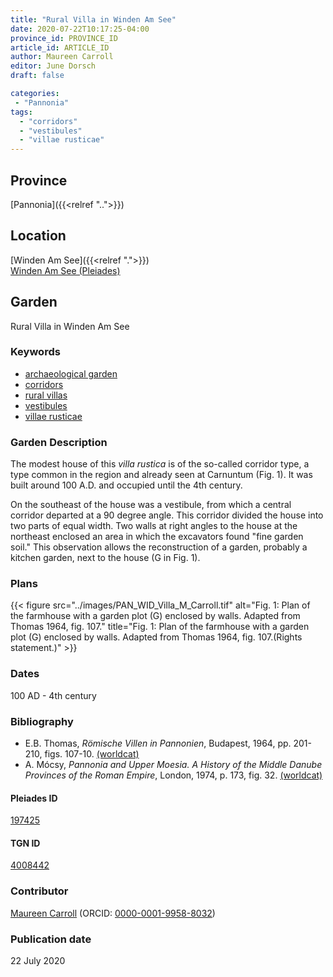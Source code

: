 ```yaml
---
title: "Rural Villa in Winden Am See"
date: 2020-07-22T10:17:25-04:00
province_id: PROVINCE_ID
article_id: ARTICLE_ID
author: Maureen Carroll
editor: June Dorsch
draft: false

categories:
 - "Pannonia"
tags:
  - "corridors"
  - "vestibules"
  - "villae rusticae"
---
```


## Province

[Pannonia]({{<relref "..">}})

<!--### Province Description-->

<!-- DESCRIPTION -->


## Location

[Winden Am See]({{<relref ".">}}) \
[Winden Am See (Pleiades)](https://pleiades.stoa.org/places/197425)

<!--### Location Description-->


<!--## Sublocation-->

<!--
[AREA WITHIN LOCATION, LIKE “PALATINE HILL”](GEOREFERENCE LINK)
A sublocation is any area larger than an individual garden, but located within a location. I would always try to include a link to a controlled vocabulary here if possible. This ID may well be different from the Garden ID, e.g., Pompeii versus a Garden in one of the houses which has its own Pleiades ID.
-->

<!--### Sublocation Description-->

<!-- DESCRIPTION -->

## Garden

Rural Villa in Winden Am See

### Keywords

- [archaeological garden](#)
- [corridors](http://vocab.getty.edu/page/aat/300004294)
- [rural villas](#)
- [vestibules](http://vocab.getty.edu/page/aat/300083076)
- [villae rusticae](http://vocab.getty.edu/page/aat/300005518)

### Garden Description

The modest house of this *villa rustica* is of the so-called corridor type, a type common in the region and already seen at Carnuntum (Fig. 1). It was built around 100 A.D. and occupied until the 4th century.

On the southeast of the house was a vestibule, from which a central corridor departed at a 90 degree angle. This corridor divided the house into two parts of equal width. Two walls at right angles to the house at the northeast enclosed an area in which the excavators found "fine garden soil." This observation allows the reconstruction of a garden, probably a kitchen garden, next to the house (G in Fig. 1).

<!--### Maps-->


### Plans

{{< figure src="../images/PAN_WID_Villa_M_Carroll.tif" alt="Fig. 1: Plan of the farmhouse with a garden plot (G) enclosed by walls. Adapted from Thomas 1964, fig. 107." title="Fig. 1: Plan of the farmhouse with a garden plot (G) enclosed by walls. Adapted from Thomas 1964, fig. 107.(Rights statement.)" >}}

<!--### Images-->


### Dates

100 AD - 4th century

### Bibliography

*  E.B. Thomas, *Römische Villen in Pannonien*, Budapest, 1964, pp. 201-210, figs. 107-10. [(worldcat)](http://www.worldcat.org/oclc/785736879)
* A. Mócsy, *Pannonia and Upper Moesia. A History of the Middle Danube Provinces of the Roman Empire*, London, 1974, p. 173, fig. 32. [(worldcat)](http://www.worldcat.org/oclc/644823914)

<!--#### Periodo ID-->

<!-- [PERIODO_ID](https://pleiades.stoa.org/places/PLEIADES_ID) -->

#### Pleiades ID

[197425](https://pleiades.stoa.org/places/197425)

#### TGN ID

[4008442](http://vocab.getty.edu/page/tgn/4008442)

### Contributor

[Maureen Carroll](https://www.sheffield.ac.uk/archaeology/our-people/academic-staff/maureen-carroll) (ORCID: [0000-0001-9958-8032](https://orcid.org/0000-0001-9958-8032))

### Publication date

22 July 2020